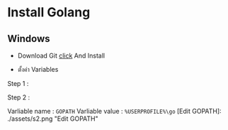 # Install Golang

## Windows

- Download Git [click](https://golang.org/doc/install) And Install

- ตั้งค่า Variables

Step 1 :

[Search System Properties]: ./assets/s1.png "Search System Properties"

Step 2 :

Varliable name : `GOPATH`
Varliable value : `%USERPROFILE%\go`
[Edit GOPATH]: ./assets/s2.png "Edit GOPATH"

